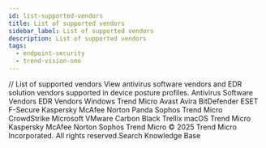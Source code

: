 ```yaml
---
id: list-supported-vendors
title: List of supported vendors
sidebar_label: List of supported vendors
description: List of supported vendors
tags:
  - endpoint-security
  - trend-vision-one
---
```


/*<![CDATA[*/ $('#title').html($('meta[name=map-description]').attr('content')); /*]]>*/ List of supported vendors View antivirus software vendors and EDR solution vendors supported in device posture profiles. Antivirus Software Vendors EDR Vendors Windows Trend Micro Avast Avira BitDefender ESET F-Secure Kaspersky McAfee Norton Panda Sophos Trend Micro CrowdStrike Microsoft VMware Carbon Black Trellix macOS Trend Micro Kaspersky McAfee Norton Sophos Trend Micro © 2025 Trend Micro Incorporated. All rights reserved.Search Knowledge Base
